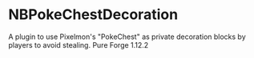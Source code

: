 # NBPokeChestDecoration
A plugin to use Pixelmon's "PokeChest" as private decoration blocks by players to avoid stealing. Pure Forge 1.12.2

